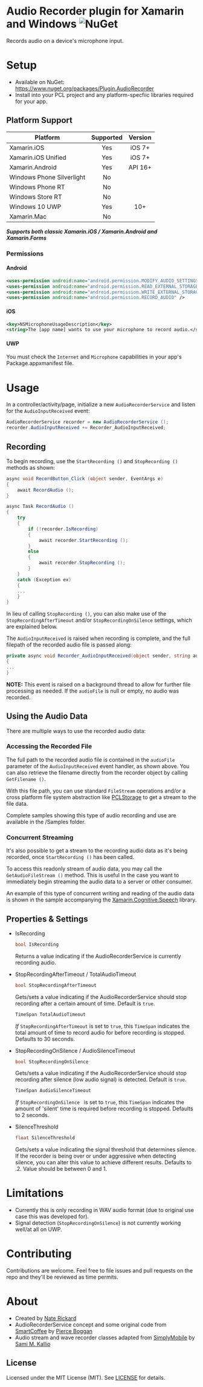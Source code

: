 # Audio Recorder plugin for Xamarin and Windows ![NuGet](https://img.shields.io/nuget/v/Plugin.AudioRecorder.svg?label=NuGet)

Records audio on a device's microphone input.

# Setup

- Available on NuGet: https://www.nuget.org/packages/Plugin.AudioRecorder
- Install into your PCL project and any platform-specfiic libraries required for your app.

## Platform Support

|Platform|Supported|Version|
| ------------------- | :-----------: | :------------------: |
|Xamarin.iOS|Yes|iOS 7+|
|Xamarin.iOS Unified|Yes|iOS 7+|
|Xamarin.Android|Yes|API 16+|
|Windows Phone Silverlight|No||
|Windows Phone RT|No||
|Windows Store RT|No||
|Windows 10 UWP|Yes|10+|
|Xamarin.Mac|No||

**_Supports both classic Xamarin.iOS / Xamarin.Android and Xamarin.Forms_**

### Permissions

#### Android

```XML
<uses-permission android:name="android.permission.MODIFY_AUDIO_SETTINGS" />
<uses-permission android:name="android.permission.READ_EXTERNAL_STORAGE" />
<uses-permission android:name="android.permission.WRITE_EXTERNAL_STORAGE" />
<uses-permission android:name="android.permission.RECORD_AUDIO" />
```

#### iOS

```XML
<key>NSMicrophoneUsageDescription</key>
<string>The [app name] wants to use your microphone to record audio.</string>
```

#### UWP

You must check the `Internet` and `Microphone` capabilities in your app's Package.appxmanifest file.


# Usage

In a controller/activity/page, initialize a new `AudioRecorderService` and listen for the `AudioInputReceived` event:

```C#
AudioRecorderService recorder = new AudioRecorderService ();recorder.AudioInputReceived += Recorder_AudioInputReceived;
```

## Recording

To begin recording, use the `StartRecording ()` and `StopRecording ()` methods as shown:

```C#
async void RecordButton_Click (object sender, EventArgs e){	await RecordAudio ();}async Task RecordAudio (){	try	{		if (!recorder.IsRecording)		{			await recorder.StartRecording ();		}		else		{			await recorder.StopRecording ();		}	}	catch (Exception ex)	{
	...	}}
```

In lieu of calling `StopRecording ()`, you can also make use of the `StopRecordingAfterTimeout` and/or `StopRecordingOnSilence` settings, which are explained below.

The `AudioInputReceived` is raised when recording is complete, and the full filepath of the recorded audio file is passed along:


```C#
private async void Recorder_AudioInputReceived(object sender, string audioFile){
...}
```

**NOTE:** This event is raised on a background thread to allow for further file processing as needed.  If the `audioFile` is null or empty, no audio was recorded.


## Using the Audio Data

There are multiple ways to use the recorded audio data:


### Accessing the Recorded File

The full path to the recorded audio file is contained in the `audioFile` parameter of the `AudioInputReceived` event handler, as shown above.  You can also retrieve the filename directly from the recorder object by calling `GetFilename ()`.

With this file path, you can use standard `FileStream` operations and/or a cross platform file system abstraction like [PCLStorage](https://github.com/dsplaisted/PCLStorage) to get a stream to the file data.

Complete samples showing this type of audio recording and use are available in the /Samples folder.


### Concurrent Streaming

It's also possible to get a stream to the recording audio data as it's being recorded, once `StartRecording ()` has been called.

To access this readonly stream of audio data, you may call the `GetAudioFileStream ()` method.  This is useful in the case you want to immediately begin streaming the audio data to a server or other consumer.  

An example of this type of concurrent writing and reading of the audio data is shown in the sample accompanying the [Xamarin.Cognitive.Speech](https://github.com/NateRickard/Xamarin.Cognitive.BingSpeech) library.


## Properties & Settings


- IsRecording

	```C#
	bool IsRecording
	```

	Returns a value indicating if the AudioRecorderService is currently recording audio.

- StopRecordingAfterTimeout / TotalAudioTimeout

	```C#
	bool StopRecordingAfterTimeout
	```
	
	Gets/sets a value indicating if the AudioRecorderService should stop recording after a certain amount of time.  Default is `true`.

	```C#
	TimeSpan TotalAudioTimeout
	```

	_If_ `StopRecordingAfterTimeout` is set to `true`, this `TimeSpan` indicates the total amount of time to record audio for before recording is stopped. Defaults to 30 seconds.

- StopRecordingOnSilence / AudioSilenceTimeout

	```C#
	bool StopRecordingOnSilence
	```
	
	Gets/sets a value indicating if the AudioRecorderService should stop recording after silence (low audio signal) is detected.  Default is `true`.
	
	```C#
	TimeSpan AudioSilenceTimeout
	```
	_If_ `StopRecordingOnSilence ` is set to `true`, this `TimeSpan` indicates the amount of 'silent' time is required before recording is stopped. Defaults to 2 seconds.

- SilenceThreshold

	```C#
	float SilenceThreshold
	```
	
	Gets/sets a value indicating the signal threshold that determines silence.  If the recorder is being over or under aggressive when detecting silence, you can alter this value to achieve different results.  Defaults to .2. Value should be between 0 and 1.


# Limitations

- Currently this is only recording in WAV audio format (due to original use case this was developed for).
- Signal detection (`StopRecordingOnSilence`) is not currently working well/at all on UWP.


# Contributing

Contributions are welcome.  Feel free to file issues and pull requests on the repo and they'll be reviewed as time permits.


# About

- Created by [Nate Rickard](https://github.com/naterickard)
- AudioRecorderService concept and some original code from [SmartCoffee](https://github.com/pierceboggan/smartcoffee) by [Pierce Boggan](https://github.com/pierceboggan)
- Audio stream and wave recorder classes adapted from [SimplyMobile](https://github.com/sami1971/SimplyMobile) by [Sami M. Kallio](https://github.com/sami1971)


## License

Licensed under the MIT License (MIT). See [LICENSE](LICENSE) for details.
